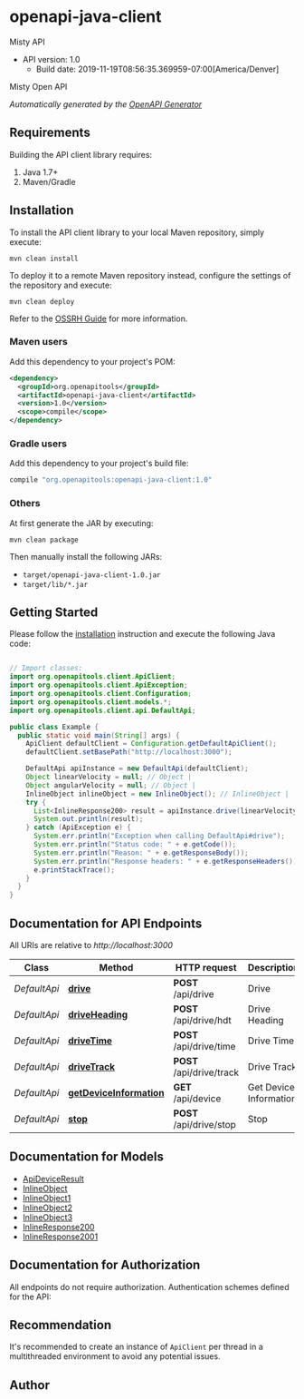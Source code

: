 # openapi-java-client

Misty API
- API version: 1.0
  - Build date: 2019-11-19T08:56:35.369959-07:00[America/Denver]

Misty Open API


*Automatically generated by the [OpenAPI Generator](https://openapi-generator.tech)*


## Requirements

Building the API client library requires:
1. Java 1.7+
2. Maven/Gradle

## Installation

To install the API client library to your local Maven repository, simply execute:

```shell
mvn clean install
```

To deploy it to a remote Maven repository instead, configure the settings of the repository and execute:

```shell
mvn clean deploy
```

Refer to the [OSSRH Guide](http://central.sonatype.org/pages/ossrh-guide.html) for more information.

### Maven users

Add this dependency to your project's POM:

```xml
<dependency>
  <groupId>org.openapitools</groupId>
  <artifactId>openapi-java-client</artifactId>
  <version>1.0</version>
  <scope>compile</scope>
</dependency>
```

### Gradle users

Add this dependency to your project's build file:

```groovy
compile "org.openapitools:openapi-java-client:1.0"
```

### Others

At first generate the JAR by executing:

```shell
mvn clean package
```

Then manually install the following JARs:

* `target/openapi-java-client-1.0.jar`
* `target/lib/*.jar`

## Getting Started

Please follow the [installation](#installation) instruction and execute the following Java code:

```java

// Import classes:
import org.openapitools.client.ApiClient;
import org.openapitools.client.ApiException;
import org.openapitools.client.Configuration;
import org.openapitools.client.models.*;
import org.openapitools.client.api.DefaultApi;

public class Example {
  public static void main(String[] args) {
    ApiClient defaultClient = Configuration.getDefaultApiClient();
    defaultClient.setBasePath("http://localhost:3000");

    DefaultApi apiInstance = new DefaultApi(defaultClient);
    Object linearVelocity = null; // Object | 
    Object angularVelocity = null; // Object | 
    InlineObject inlineObject = new InlineObject(); // InlineObject | 
    try {
      List<InlineResponse200> result = apiInstance.drive(linearVelocity, angularVelocity, inlineObject);
      System.out.println(result);
    } catch (ApiException e) {
      System.err.println("Exception when calling DefaultApi#drive");
      System.err.println("Status code: " + e.getCode());
      System.err.println("Reason: " + e.getResponseBody());
      System.err.println("Response headers: " + e.getResponseHeaders());
      e.printStackTrace();
    }
  }
}

```

## Documentation for API Endpoints

All URIs are relative to *http://localhost:3000*

Class | Method | HTTP request | Description
------------ | ------------- | ------------- | -------------
*DefaultApi* | [**drive**](docs/DefaultApi.md#drive) | **POST** /api/drive | Drive
*DefaultApi* | [**driveHeading**](docs/DefaultApi.md#driveHeading) | **POST** /api/drive/hdt | Drive Heading
*DefaultApi* | [**driveTime**](docs/DefaultApi.md#driveTime) | **POST** /api/drive/time | Drive Time
*DefaultApi* | [**driveTrack**](docs/DefaultApi.md#driveTrack) | **POST** /api/drive/track | Drive Track
*DefaultApi* | [**getDeviceInformation**](docs/DefaultApi.md#getDeviceInformation) | **GET** /api/device | Get Device Information
*DefaultApi* | [**stop**](docs/DefaultApi.md#stop) | **POST** /api/drive/stop | Stop


## Documentation for Models

 - [ApiDeviceResult](docs/ApiDeviceResult.md)
 - [InlineObject](docs/InlineObject.md)
 - [InlineObject1](docs/InlineObject1.md)
 - [InlineObject2](docs/InlineObject2.md)
 - [InlineObject3](docs/InlineObject3.md)
 - [InlineResponse200](docs/InlineResponse200.md)
 - [InlineResponse2001](docs/InlineResponse2001.md)


## Documentation for Authorization

All endpoints do not require authorization.
Authentication schemes defined for the API:

## Recommendation

It's recommended to create an instance of `ApiClient` per thread in a multithreaded environment to avoid any potential issues.

## Author



